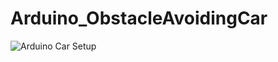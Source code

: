 # Arduino_ObstacleAvoidingCar
![Arduino Car Setup](https://github.com/katarinavuknic/Arduino_ObstacleAvoidingCar/assets/56457067/aded831c-8c55-408b-884e-459f13e3255b)

